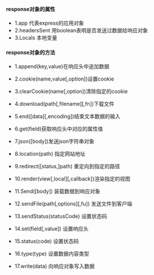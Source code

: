 #### response对象的属性
- 1.app 代表express的应用对象
- 2.headersSent 用boolean表明是否发送过数据给响应对象
- 3.Locals 本地变量
#### response对象的方法
- 1.append(key,value)在响应头中追加数据
- 2.cookie(name,value[,option])设置cookie
- 3.clearCookie(name[,option])清除指定的cookie
- 4.download(path[,filename][,fn])下载文件
- 5.end([data][,encoding])结束文本数据的输入
- 6.get(field)获取响应头中对应的属性值
- 7.json([body])发送json字符串对象
- 8.location(path) 指定网站地址
- 9.redirect([status,]path) 重定向到指定的路径
- 10.render(view[,local][,callback])渲染指定的视图

- 11.Send([body]) 装载数据到响应对象
- 12.sendFile(path[,options][,fu]) 发送文件到客户端
- 13.sendStatus(statusCode) 设置状态码
- 14.set(field[,value]) 设置响应头
- 15.status(code) 设置状态码
- 16.type(type) 设置数据内容类型
- 17.write(data) 向响应对象写入数据